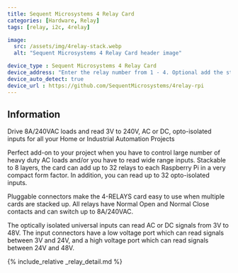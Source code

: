 ```yaml
---
title: Sequent Microsystems 4 Relay Card
categories: [Hardware, Relay]
tags: [relay, i2c, 4relay]

image:
  src: /assets/img/4relay-stack.webp
  alt: "Sequent Microsystems 4 Relay Card header image"

device_type : Sequent Microsystems 4 Relay Card
device_address: "Enter the relay number from 1 - 4. Optional add the stack level number. Default 0."
device_auto_detect: true
device_url : https://github.com/SequentMicrosystems/4relay-rpi
---
```


## Information
Drive 8A/240VAC loads and read 3V to 240V, AC or DC, opto-isolated inputs for all your Home or Industrial Automation Projects

Perfect add-on to your project when you have to control large number of heavy duty AC loads and/or you have to read wide range inputs. Stackable to 8 layers, the card can add up to 32 relays to each Raspberry Pi in a very compact form factor. In addition, you can read up to 32 opto-isolated inputs.

Pluggable connectors make the 4-RELAYS card easy to use when multiple cards are stacked up.  All relays have Normal Open and Normal Close contacts and can switch up to 8A/240VAC.

The optically isolated universal inputs can read AC or DC signals from 3V to 48V. The input connectors have a low voltage port which can read signals between 3V and 24V, and a high voltage port which can read signals between 24V and 48V.

{% include_relative _relay_detail.md %}